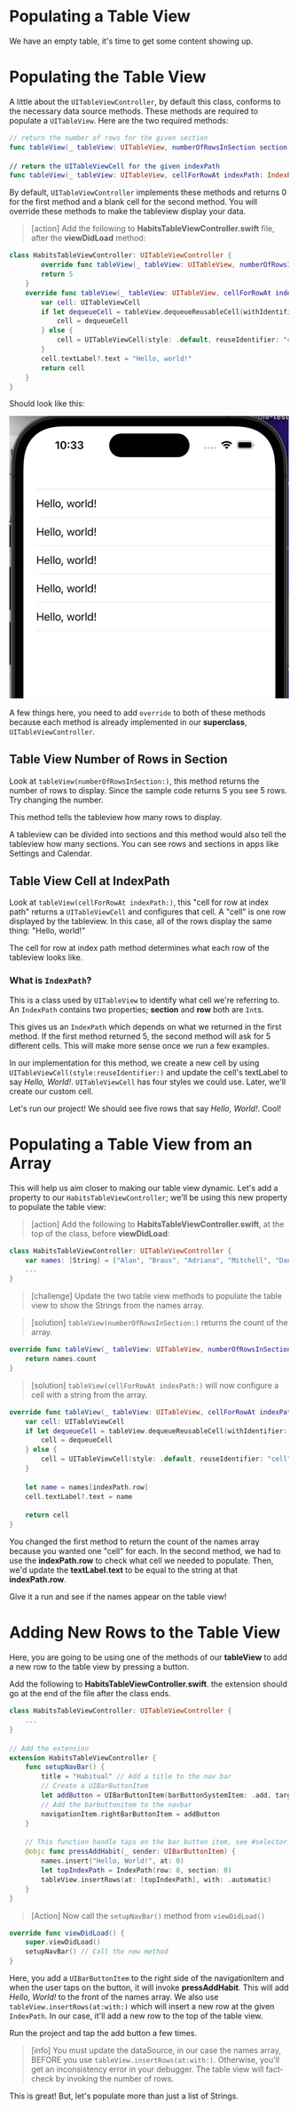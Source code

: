 # Populating a Table View

We have an empty table, it's time to get some content showing up.

# Populating the Table View

A little about the `UITableViewController`, by default this class, conforms to the necessary data source methods. These methods are required to populate a `UITableView`. Here are the two required methods:

```swift
// return the number of rows for the given section
func tableView(_ tableView: UITableView, numberOfRowsInSection section: Int) -> Int

// return the UITableViewCell for the given indexPath
func tableView(_ tableView: UITableView, cellForRowAt indexPath: IndexPath) -> UITableViewCell
```

By default, `UITableViewController` implements these methods and returns 0 for the first method and a blank cell for the second method. You will override these methods to make the tableview display your data.

> [action]
> Add the following to **HabitsTableViewController.swift** file, after the **viewDidLoad** method:

```Swift
class HabitsTableViewController: UITableViewController {
        override func tableView(_ tableView: UITableView, numberOfRowsInSection section: Int) -> Int {
        return 5
    }
    override func tableView(_ tableView: UITableView, cellForRowAt indexPath: IndexPath) -> UITableViewCell {
        var cell: UITableViewCell
        if let dequeueCell = tableView.dequeueReusableCell(withIdentifier: "cell") {
            cell = dequeueCell
        } else {
            cell = UITableViewCell(style: .default, reuseIdentifier: "cell")
        }
        cell.textLabel?.text = "Hello, world!"
        return cell
    }
}
```

Should look like this: 

![hello world](./assets/hello-world.png)

A few things here, you need to add `override` to both of these methods because each method is already implemented in our **superclass**, `UITableViewController`.

## Table View Number of Rows in Section

Look at `tableView(numberOfRowsInSection:)`, this method returns the number of rows to display. Since the sample code returns 5 you see 5 rows. Try changing the number.

This method tells the tableview how many rows to display. 

A tableview can be divided into sections and this method would also tell the tableview how many sections. You can see rows and sections in apps like Settings and Calendar. 

## Table View Cell at IndexPath

Look at `tableView(cellForRowAt indexPath:)`, this "cell for row at index path" returns a `UITableViewCell` and configures that cell. A "cell" is one row displayed by the tableview. In this case, all of the rows display the same thing: "Hello, world!"

The cell for row at index path method determines what each row of the tableview looks like. 

### What is `IndexPath`?

This is a class used by `UITableView` to identify what cell we're referring to.
An `IndexPath` contains two properties; **section** and **row** both are `Int`s.

This gives us an `IndexPath` which depends on what we returned in the first method.
If the first method returned 5, the second method will ask for 5 different cells.
This will make more sense once we run a few examples.

In our implementation for this method, we create a new cell by using `UITableViewCell(style:reuseIdentifier:)` and update the cell's textLabel to say *Hello, World!*.
`UITableViewCell` has four styles we could use.
Later, we'll create our custom cell.

Let's run our project!
We should see five rows that say *Hello, World!*.
Cool!

# Populating a Table View from an Array

This will help us aim closer to making our table view dynamic.
Let's add a property to our `HabitsTableViewController`; we'll be using this new property to populate the table view:

> [action]
> Add the following to **HabitsTableViewController.swift**, at the top of the class, before **viewDidLoad**:

```Swift
class HabitsTableViewController: UITableViewController {
    var names: [String] = ["Alan", "Braus", "Adriana", "Mitchell", "Dani", "Jess", "Dan", "Meredith", "Dan", "Milad"]
    ...
}
```

<!-- -->

> [challenge]
> Update the two table view methods to populate the table view to show the Strings from the names array.

<!-- -->

> [solution]
> `tableView(numberOfRowsInSection:)` returns the count of the array.

```swift
override func tableView(_ tableView: UITableView, numberOfRowsInSection section: Int) -> Int {
    return names.count
}
```

> [solution]
> `tableView(cellForRowAt indexPath:)` will now configure a cell with a string from the array.

```Swift
override func tableView(_ tableView: UITableView, cellForRowAt indexPath: IndexPath) -> UITableViewCell {
    var cell: UITableViewCell
    if let dequeueCell = tableView.dequeueReusableCell(withIdentifier: "cell") {
        cell = dequeueCell
    } else {
        cell = UITableViewCell(style: .default, reuseIdentifier: "cell")
    }

    let name = names[indexPath.row]
    cell.textLabel?.text = name

    return cell
}
```

You changed the first method to return the count of the names array because you wanted one "cell" for each.
In the second method, we had to use the **indexPath.row** to check what cell we needed to populate.
Then, we'd update the **textLabel.text** to be equal to the string at that **indexPath.row**.

Give it a run and see if the names appear on the table view!

# Adding New Rows to the Table View

Here, you are going to be using one of the methods of our **tableView** to add a new row to the table view by pressing a button.

Add the following to **HabitsTableViewController.swift**. the extension should go at the end of the file after the class ends.

```swift
class HabitsTableViewController: UITableViewController {
    ...
}

// Add the extension 
extension HabitsTableViewController {
    func setupNavBar() {
        title = "Habitual" // Add a title to the nav bar
        // Create a UIBarButtonItem
        let addButton = UIBarButtonItem(barButtonSystemItem: .add, target: self, action: #selector(pressAddHabit(_:)))
        // Add the barbuttonitem to the navbar
        navigationItem.rightBarButtonItem = addButton
    }

    // This function handle taps on the bar button item, see #selector above
    @objc func pressAddHabit(_ sender: UIBarButtonItem) {
        names.insert("Hello, World!", at: 0)
        let topIndexPath = IndexPath(row: 0, section: 0)
        tableView.insertRows(at: [topIndexPath], with: .automatic)
    }
}
```

> [Action]
> Now call the `setupNavBar()` method from `viewDidLoad()`

```Swift
override func viewDidLoad() {
    super.viewDidLoad()
    setupNavBar() // Call the new method
}
```

Here, you add a `UIBarButtonItem` to the right side of the navigationItem and when the user taps on the button, it will invoke **pressAddHabit**. This will add *Hello, World!* to the front of the names array. We also use `tableView.insertRows(at:with:)` which will insert a new row at the given `IndexPath`. In our case, it'll add a new row to the top of the table view.

Run the project and tap the add button a few times.

> [info]
> You must update the dataSource, in our case the names array, BEFORE you use `tableView.insertRows(at:with:)`. Otherwise, you'll get an inconsistency error in your debugger. The table view will fact-check by invoking the number of rows.

This is great! But, let's populate more than just a list of Strings.
